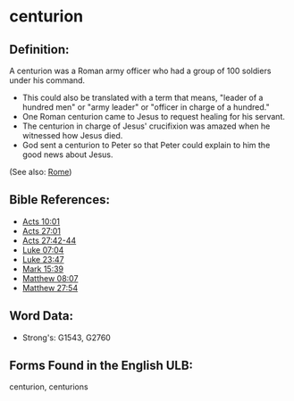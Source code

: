 # centurion

## Definition:

A centurion was a Roman army officer who had a group of 100 soldiers under his command.

* This could also be translated with a term that means, "leader of a hundred men" or "army leader" or "officer in charge of a hundred."
* One Roman centurion came to Jesus to request healing for his servant.
* The centurion in charge of Jesus' crucifixion was amazed when he witnessed how Jesus died.
* God sent a centurion to Peter so that Peter could explain to him the good news about Jesus.

(See also: [Rome](../names/rome.md))

## Bible References:

* [Acts 10:01](rc://en/tn/help/act/10/01)
* [Acts 27:01](rc://en/tn/help/act/27/01)
* [Acts 27:42-44](rc://en/tn/help/act/27/42)
* [Luke 07:04](rc://en/tn/help/luk/07/04)
* [Luke 23:47](rc://en/tn/help/luk/23/47)
* [Mark 15:39](rc://en/tn/help/mrk/15/39)
* [Matthew 08:07](rc://en/tn/help/mat/08/07)
* [Matthew 27:54](rc://en/tn/help/mat/27/54)

## Word Data:

* Strong's: G1543, G2760

## Forms Found in the English ULB:

centurion, centurions
